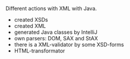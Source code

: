 Different actions with XML with Java.

- created XSDs
- created XML
- generated Java classes by IntelliJ
- own parsers: DOM, SAX and StAX
- there is a XML-validator by some XSD-forms
- HTML-transformator
